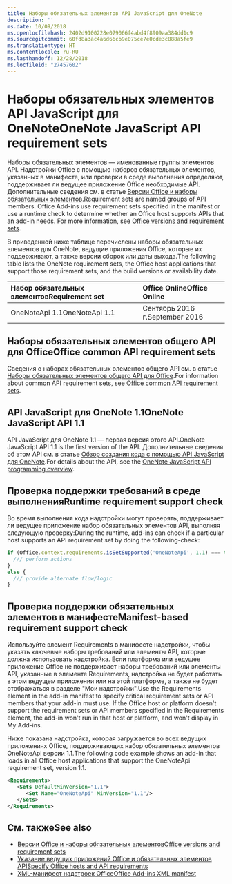 ```yaml
---
title: Наборы обязательных элементов API JavaScript для OneNote
description: ''
ms.date: 10/09/2018
ms.openlocfilehash: 2402d9100228e079066f4abd4f8909aa384dd1c9
ms.sourcegitcommit: 60fd8a3ac4a6d66cb9e075ce7e0cde3c888a5fe9
ms.translationtype: HT
ms.contentlocale: ru-RU
ms.lasthandoff: 12/28/2018
ms.locfileid: "27457602"
---
```

# <a name="onenote-javascript-api-requirement-sets"></a><span data-ttu-id="edc78-102">Наборы обязательных элементов API JavaScript для OneNote</span><span class="sxs-lookup"><span data-stu-id="edc78-102">OneNote JavaScript API requirement sets</span></span>

<span data-ttu-id="edc78-p101">Наборы обязательных элементов — именованные группы элементов API. Надстройки Office с помощью наборов обязательных элементов, указанных в манифесте, или проверки в среде выполнения определяют, поддерживает ли ведущее приложение Office необходимые API. Дополнительные сведения см. в статье [Версии Office и наборы обязательных элементов](https://docs.microsoft.com/office/dev/add-ins/develop/office-versions-and-requirement-sets).</span><span class="sxs-lookup"><span data-stu-id="edc78-p101">Requirement sets are named groups of API members. Office Add-ins use requirement sets specified in the manifest or use a runtime check to determine whether an Office host supports APIs that an add-in needs. For more information, see [Office versions and requirement sets](https://docs.microsoft.com/office/dev/add-ins/develop/office-versions-and-requirement-sets).</span></span>

<span data-ttu-id="edc78-106">В приведенной ниже таблице перечислены наборы обязательных элементов для OneNote, ведущие приложения Office, которые их поддерживают, а также версии сборок или даты выхода.</span><span class="sxs-lookup"><span data-stu-id="edc78-106">The following table lists the OneNote requirement sets, the Office host applications that support those requirement sets, and the build versions or availability date.</span></span>

|  <span data-ttu-id="edc78-107">Набор обязательных элементов</span><span class="sxs-lookup"><span data-stu-id="edc78-107">Requirement set</span></span>  |  <span data-ttu-id="edc78-108">Office Online</span><span class="sxs-lookup"><span data-stu-id="edc78-108">Office Online</span></span> | 
|:-----|:-----|
| <span data-ttu-id="edc78-109">OneNoteApi 1.1</span><span class="sxs-lookup"><span data-stu-id="edc78-109">OneNoteApi 1.1</span></span>  | <span data-ttu-id="edc78-110">Сентябрь 2016 г.</span><span class="sxs-lookup"><span data-stu-id="edc78-110">September 2016</span></span> |  

## <a name="office-common-api-requirement-sets"></a><span data-ttu-id="edc78-111">Наборы обязательных элементов общего API для Office</span><span class="sxs-lookup"><span data-stu-id="edc78-111">Office common API requirement sets</span></span>

<span data-ttu-id="edc78-112">Сведения о наборах обязательных элементов общего API см. в статье [Наборы обязательных элементов общего API для Office](office-add-in-requirement-sets.md).</span><span class="sxs-lookup"><span data-stu-id="edc78-112">For information about common API requirement sets, see [Office common API requirement sets](office-add-in-requirement-sets.md).</span></span>

## <a name="onenote-javascript-api-11"></a><span data-ttu-id="edc78-113">API JavaScript для OneNote 1.1</span><span class="sxs-lookup"><span data-stu-id="edc78-113">OneNote JavaScript API 1.1</span></span> 

<span data-ttu-id="edc78-114">API JavaScript для OneNote 1.1 — первая версия этого API.</span><span class="sxs-lookup"><span data-stu-id="edc78-114">OneNote JavaScript API 1.1 is the first version of the API.</span></span> <span data-ttu-id="edc78-115">Дополнительные сведения об этом API см. в статье [Обзор создания кода с помощью API JavaScript для OneNote](https://docs.microsoft.com/office/dev/add-ins/onenote/onenote-add-ins-programming-overview).</span><span class="sxs-lookup"><span data-stu-id="edc78-115">For details about the API, see the [OneNote JavaScript API programming overview](https://docs.microsoft.com/office/dev/add-ins/onenote/onenote-add-ins-programming-overview).</span></span>

## <a name="runtime-requirement-support-check"></a><span data-ttu-id="edc78-116">Проверка поддержки требований в среде выполнения</span><span class="sxs-lookup"><span data-stu-id="edc78-116">Runtime requirement support check</span></span>

<span data-ttu-id="edc78-117">Во время выполнения кода надстройки могут проверять, поддерживает ли ведущее приложение набор обязательных элементов API, выполняя следующую проверку:</span><span class="sxs-lookup"><span data-stu-id="edc78-117">During the runtime, add-ins can check if a particular host supports an API requirement set by doing the following-check:</span></span> 

```js
if (Office.context.requirements.isSetSupported('OneNoteApi', 1.1) === true) {
  /// perform actions
}
else {
  /// provide alternate flow/logic
}
```

## <a name="manifest-based-requirement-support-check"></a><span data-ttu-id="edc78-118">Проверка поддержки обязательных элементов в манифесте</span><span class="sxs-lookup"><span data-stu-id="edc78-118">Manifest-based requirement support check</span></span>

<span data-ttu-id="edc78-p103">Используйте элемент Requirements в манифесте надстройки, чтобы указать ключевые наборы требований или элементы API, которые должна использовать надстройка. Если платформа или ведущее приложение Office не поддерживает наборы требований или элементы API, указанные в элементе Requirements, надстройка не будет работать в этом ведущем приложении или на этой платформе, а также не будет отображаться в разделе "Мои надстройки".</span><span class="sxs-lookup"><span data-stu-id="edc78-p103">Use the Requirements element in the add-in manifest to specify critical requirement sets or API members that your add-in must use. If the Office host or platform doesn't support the requirement sets or API members specified in the Requirements element, the add-in won't run in that host or platform, and won't display in My Add-ins.</span></span>

<span data-ttu-id="edc78-121">Ниже показана надстройка, которая загружается во всех ведущих приложениях Office, поддерживающих набор обязательных элементов OneNoteApi версии 1.1.</span><span class="sxs-lookup"><span data-stu-id="edc78-121">The following code example shows an add-in that loads in all Office host applications that support the OneNoteApi requirement set, version 1.1.</span></span>

```xml
<Requirements>
   <Sets DefaultMinVersion="1.1">
      <Set Name="OneNoteApi" MinVersion="1.1"/>
   </Sets>
</Requirements>
```

## <a name="see-also"></a><span data-ttu-id="edc78-122">См. также</span><span class="sxs-lookup"><span data-stu-id="edc78-122">See also</span></span>

- [<span data-ttu-id="edc78-123">Версии Office и наборы обязательных элементов</span><span class="sxs-lookup"><span data-stu-id="edc78-123">Office versions and requirement sets</span></span>](https://docs.microsoft.com/office/dev/add-ins/develop/office-versions-and-requirement-sets)
- [<span data-ttu-id="edc78-124">Указание ведущих приложений Office и обязательных элементов API</span><span class="sxs-lookup"><span data-stu-id="edc78-124">Specify Office hosts and API requirements</span></span>](https://docs.microsoft.com/office/dev/add-ins/develop/specify-office-hosts-and-api-requirements)
- [<span data-ttu-id="edc78-125">XML-манифест надстроек Office</span><span class="sxs-lookup"><span data-stu-id="edc78-125">Office Add-ins XML manifest</span></span>](https://docs.microsoft.com/office/dev/add-ins/develop/add-in-manifests)
